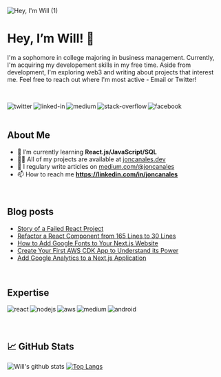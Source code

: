 <p align="center">

![Hey, I'm Will (1)](https://user-images.githubusercontent.com/95723185/164299368-9a2997fa-2946-4dfe-94a9-740b0b2af378.png)
<h1 align="left">Hey, I’m Will! 👋 </h1>
<p align="left">I'm a sophomore in college majoring in business management. Currently, I'm acquiring my developement skills in my free time. Aside from development, I'm exploring web3 and writing about projects that interest me. Feel free to reach out where I'm most active - Email or Twitter!</p>

<br>

[<img align="left" alt="twitter" src="https://img.shields.io/badge/twitter-%231DA1F2.svg?&style=for-the-badge&logo=twitter&logoColor=white" />](https://twitter.com/Faiiiisaaaal)
[<img align="left" alt="linked-in" src="https://img.shields.io/badge/linkedin-%230077B5.svg?&style=for-the-badge&logo=linkedin&logoColor=white" />](https://www.linkedin.com/in/mohammad-faisal-2665b5134)
[<img align="left" alt="medium" src="https://img.shields.io/badge/medium-%2312100E.svg?&style=for-the-badge&logo=medium&logoColor=white" />](https://56faisal.medium.com/)
[<img align="left" alt="stack-overflow" src="https://img.shields.io/badge/stack%20overflow-FE7A16?logo=stack-overflow&logoColor=white&style=for-the-badge" />](https://stackoverflow.com/users/5379437/mohammad-faisal)
[<img align="left" alt="facebook" src="https://img.shields.io/badge/facebook-%231877F2.svg?&style=for-the-badge&logo=facebook&logoColor=white" />](https://www.facebook.com/56faisal/)

<br>
<br>

## About Me

<p align="left">  </p>

- 🌱 I’m currently learning **React.js/JavaScript/SQL**<br>
- 👨‍💻 All of my projects are available at [joncanales.dev](joncanales.dev)<br>
- 📝 I regulary write articles on [medium.com/@joncanales](medium.com/@joncanales)<br>
- 📫 How to reach me **https://linkedin.com/in/joncanales**
<br>

## Blog posts
<!-- BLOG-POST-LIST:START -->
- [Story of a Failed React Project](https://javascript.plainenglish.io/story-of-a-failed-react-project-f32177479bdf?source=rss-fe04a352a811------2)
- [Refactor a React Component from 165 Lines to 30 Lines](https://javascript.plainenglish.io/refactor-a-react-component-from-165-lines-to-30-lines-1689b15ebfe0?source=rss-fe04a352a811------2)
- [How to Add Google Fonts to Your Next.js Website](https://enlear.academy/how-to-add-google-fonts-to-your-next-js-website-e62272a0ff57?source=rss-fe04a352a811------2)
- [Create Your First AWS CDK App to Understand its Power](https://medium.com/geekculture/create-your-first-aws-cdk-app-to-understand-its-power-ba2f0501cfdc?source=rss-fe04a352a811------2)
- [Add Google Analytics to a Next.js Application](https://enlear.academy/add-google-analytics-to-a-next-js-application-5525892844db?source=rss-fe04a352a811------2)

<br>

## Expertise
<img align="left" alt="react" src="https://img.shields.io/badge/react%20-%2320232a.svg?&style=for-the-badge&logo=react&logoColor=%2361DAFB" />
<img align="left" alt="nodejs" src="https://img.shields.io/badge/node.js%20-%2343853D.svg?&style=for-the-badge&logo=node.js&logoColor=white" />
<img align="left" alt="aws" src="https://img.shields.io/badge/Amazon%20AWS-%23232F3E?logo=amazon-aws&logoColor=white&style=for-the-badge" />
<img align="left" alt="medium" src="https://img.shields.io/badge/postgres-%23316192.svg?&style=for-the-badge&logo=postgresql&logoColor=white" />
<img align="left" alt="android" src="https://img.shields.io/badge/Android-3DDC84?logo=android&logoColor=white&style=for-the-badge" />

<br>
<br>
<br>

## 📈 GitHub Stats 

![Will's github stats](https://github-readme-stats.vercel.app/api?username=wdphan&theme=jolly&show_icons=true&count_private=true&hide_border=true)
[![Top Langs](https://github-readme-stats.vercel.app/api/top-langs/?username=wdphan&theme=jolly&hide_border=true)](https://github.com/wdphan/github-readme-stats)


